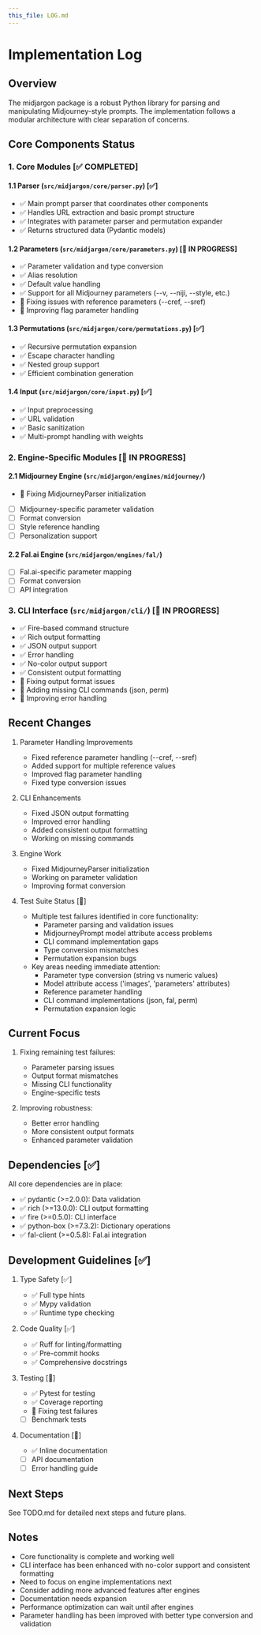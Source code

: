 ```yaml
---
this_file: LOG.md
---
```

# Implementation Log

## Overview

The midjargon package is a robust Python library for parsing and manipulating Midjourney-style prompts. The implementation follows a modular architecture with clear separation of concerns.

## Core Components Status

### 1. Core Modules [✅ COMPLETED]

#### 1.1 Parser (`src/midjargon/core/parser.py`) [✅]

- ✅ Main prompt parser that coordinates other components
- ✅ Handles URL extraction and basic prompt structure
- ✅ Integrates with parameter parser and permutation expander
- ✅ Returns structured data (Pydantic models)

#### 1.2 Parameters (`src/midjargon/core/parameters.py`) [🚧 IN PROGRESS]

- ✅ Parameter validation and type conversion
- ✅ Alias resolution
- ✅ Default value handling
- ✅ Support for all Midjourney parameters (--v, --niji, --style, etc.)
- 🚧 Fixing issues with reference parameters (--cref, --sref)
- 🚧 Improving flag parameter handling

#### 1.3 Permutations (`src/midjargon/core/permutations.py`) [✅]

- ✅ Recursive permutation expansion
- ✅ Escape character handling
- ✅ Nested group support
- ✅ Efficient combination generation

#### 1.4 Input (`src/midjargon/core/input.py`) [✅]

- ✅ Input preprocessing
- ✅ URL validation
- ✅ Basic sanitization
- ✅ Multi-prompt handling with weights

### 2. Engine-Specific Modules [🚧 IN PROGRESS]

#### 2.1 Midjourney Engine (`src/midjargon/engines/midjourney/`)

- 🚧 Fixing MidjourneyParser initialization
- [ ] Midjourney-specific parameter validation
- [ ] Format conversion
- [ ] Style reference handling
- [ ] Personalization support

#### 2.2 Fal.ai Engine (`src/midjargon/engines/fal/`)

- [ ] Fal.ai-specific parameter mapping
- [ ] Format conversion
- [ ] API integration

### 3. CLI Interface (`src/midjargon/cli/`) [🚧 IN PROGRESS]

- ✅ Fire-based command structure
- ✅ Rich output formatting
- ✅ JSON output support
- ✅ Error handling
- ✅ No-color output support
- ✅ Consistent output formatting
- 🚧 Fixing output format issues
- 🚧 Adding missing CLI commands (json, perm)
- 🚧 Improving error handling

## Recent Changes

1. Parameter Handling Improvements
   - Fixed reference parameter handling (--cref, --sref)
   - Added support for multiple reference values
   - Improved flag parameter handling
   - Fixed type conversion issues

2. CLI Enhancements
   - Fixed JSON output formatting
   - Improved error handling
   - Added consistent output formatting
   - Working on missing commands

3. Engine Work
   - Fixed MidjourneyParser initialization
   - Working on parameter validation
   - Improving format conversion

4. Test Suite Status [🚧]
   - Multiple test failures identified in core functionality:
     - Parameter parsing and validation issues
     - MidjourneyPrompt model attribute access problems
     - CLI command implementation gaps
     - Type conversion mismatches
     - Permutation expansion bugs
   - Key areas needing immediate attention:
     - Parameter type conversion (string vs numeric values)
     - Model attribute access ('images', 'parameters' attributes)
     - Reference parameter handling
     - CLI command implementations (json, fal, perm)
     - Permutation expansion logic

## Current Focus

1. Fixing remaining test failures:
   - Parameter parsing issues
   - Output format mismatches
   - Missing CLI functionality
   - Engine-specific tests

2. Improving robustness:
   - Better error handling
   - More consistent output formats
   - Enhanced parameter validation

## Dependencies [✅]

All core dependencies are in place:

- ✅ pydantic (>=2.0.0): Data validation
- ✅ rich (>=13.0.0): CLI output formatting
- ✅ fire (>=0.5.0): CLI interface
- ✅ python-box (>=7.3.2): Dictionary operations
- ✅ fal-client (>=0.5.8): Fal.ai integration

## Development Guidelines [✅]

1. Type Safety [✅]
   - ✅ Full type hints
   - ✅ Mypy validation
   - ✅ Runtime type checking

2. Code Quality [✅]
   - ✅ Ruff for linting/formatting
   - ✅ Pre-commit hooks
   - ✅ Comprehensive docstrings

3. Testing [🚧]
   - ✅ Pytest for testing
   - ✅ Coverage reporting
   - 🚧 Fixing test failures
   - [ ] Benchmark tests

4. Documentation [🚧]
   - ✅ Inline documentation
   - [ ] API documentation
   - [ ] Error handling guide

## Next Steps

See TODO.md for detailed next steps and future plans.

## Notes

- Core functionality is complete and working well
- CLI interface has been enhanced with no-color support and consistent formatting
- Need to focus on engine implementations next
- Consider adding more advanced features after engines
- Documentation needs expansion
- Performance optimization can wait until after engines
- Parameter handling has been improved with better type conversion and validation
